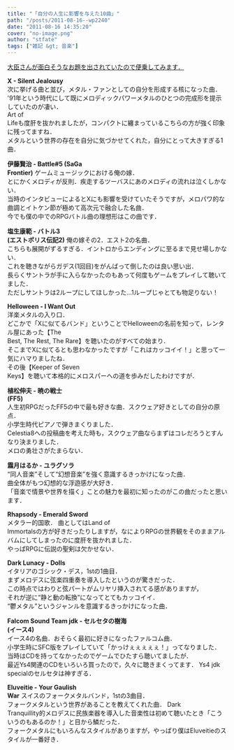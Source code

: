```yaml
---
title: "「自分の人生に影響を与えた10曲」"
path: "/posts/2011-08-16--wp2240"
date: "2011-08-16 14:35:20"
cover: "no-image.png"
author: "stfate"
tags: ["雑記 &gt; 音楽"]
---
```


<style type="text/css">
<!--
p {white-space: pre-wrap};
-->
</style>

<a href="http://d.hatena.ne.jp/zephyrcradle/20110815/1313420384">大臣さんが面白そうなお題を出されていたので便乗してみます．</a>

<span class="topics"><strong>X - Silent Jealousy</strong></span>
次に挙げる曲と並び，メタル・ファンとしての自分を形成する核になった曲．
'91年という時代にして既にメロディックパワーメタルのひとつの完成形を提示していたのが凄い．
Art of Lifeも度肝を抜かれましたが，コンパクトに纏まっているこちらの方が強く印象に残ってますね．
メタルという世界の存在を自分に気づかせてくれた，自分にとって大きすぎる1曲．

<span class="topics"><strong>伊藤賢治 - Battle#5 (SaGa Frontier)</strong></span>
ゲームミュージックにおける俺の嫁．
とにかくメロディが反則．疾走するツーバスにあのメロディの流れは泣くしかない．
当時のインタビューによるとXにも影響を受けていたそうですが，メロパワ的な曲調とイトケン節が極めて高次元で融合した名曲．
今でも僕の中でのRPGバトル曲の理想形はこの曲です．

<span class="topics"><strong>塩生康範 - バトル3 (エストポリス伝記2)</strong></span>
俺の嫁その2．エスト2の名曲．
こちらも展開がずるすぎる．イントロからエンディングに至るまで見せ場しかない．
これを聴きながらガデス(1回目)をがんばって倒したのは良い思い出．
長らくサントラが手に入らなかったのもあって何度もゲームをプレイして聴いてました．
ただしサントラは2ループにしてほしかった…1ループじゃとても物足りない！

<span class="topics"><strong>Helloween - I Want Out</strong></span>
洋楽メタルの入り口．
どこかで「Xに似てるバンド」ということでHelloweenの名前を知って，レンタル屋にあった【The Best, The Rest, The Rare】を聴いたのがすべての始まり．
そこまでXに似てるとも思わなかったですが「これはカッコイイ！」と思って一気にハマりましたね．
その後【Keeper of Seven Keys】を聴いて本格的にメロスパーへの道を歩みだしたわけですが．

<span class="topics"><strong>植松伸夫 - 暁の戦士 (FF5)</strong></span>
人生初RPGだったFF5の中で最も好きな曲．スクウェア好きとしての自分の原点．
小学生時代ピアノで弾きまくりました．
Celestia8への投稿曲を考えた時も，スクウェア曲ならまずはコレだろうとすんなり決まりました．
メロの勇壮さがたまらない．

<span class="topics"><strong>霜月はるか - ユラグソラ</strong></span>
“同人音楽”そして“幻想音楽”を強く意識するきっかけになった曲．
曲全体がもつ幻想的な浮遊感が大好き．
「音楽で情景や世界を描く」ことの魅力を最初に知ったのがこの曲だったと思います．

<span class="topics"><strong>Rhapsody - Emerald Sword</strong></span>
メタラー的国歌．
曲としてはLand of Immortalsの方が好きだったりしますが，なによりRPGの世界観をそのままアルバムにしてしまったのに度肝を抜かれました．
やっぱRPGに伝説の聖剣は欠かせない．

<span class="topics"><strong>Dark Lunacy - Dolls</strong></span>
イタリアのゴシック・デス，1stの1曲目．
まずメロデスに弦楽四重奏を導入したというのが驚きだった．
この時点ではわりと弦パートがムリヤリ挿入されてる感がありますが，
それが逆に“静と動の転換”になってとてもカッコイイ．
“鬱メタル”というジャンルを意識するきっかけになった曲．

<span class="topics"><strong>Falcom Sound Team jdk - セルセタの樹海 (イース4)</strong></span>
イース4の名曲．おそらく最初に好きになったファルコム曲．
小学生時にSFC版をプレイしていて「かっけぇぇぇぇぇ！」ってなりました．
当時はCDを持ってなかったのでゲームでひたすら聴いてましたが．
最近Ys4関連のCDをいろいろ買ったので，久々に聴きまくってます．
Ys4 jdk specialのセルセタは神すぎる．

<span class="topics"><strong>Eluveitie - Your Gaulish War</strong></span>
スイスのフォークメタルバンド，1stの3曲目．
フォークメタルという世界があることを教えてくれた曲．
Dark Tranquillity的メロデスに民族楽器を導入した音楽性は初めて聴いたとき「こういうのもあるのか！」と目から鱗だった．
フォークメタルにもいろんなスタイルがありますが，やっぱり僕はEluveitieのスタイルが一番好き．